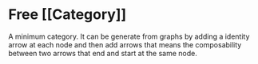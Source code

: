 # Free [[Category]]
A minimum category. It can be generate from graphs by adding a identity arrow at each node and then add arrows that means the composability between two arrows that end and start at the same node.
